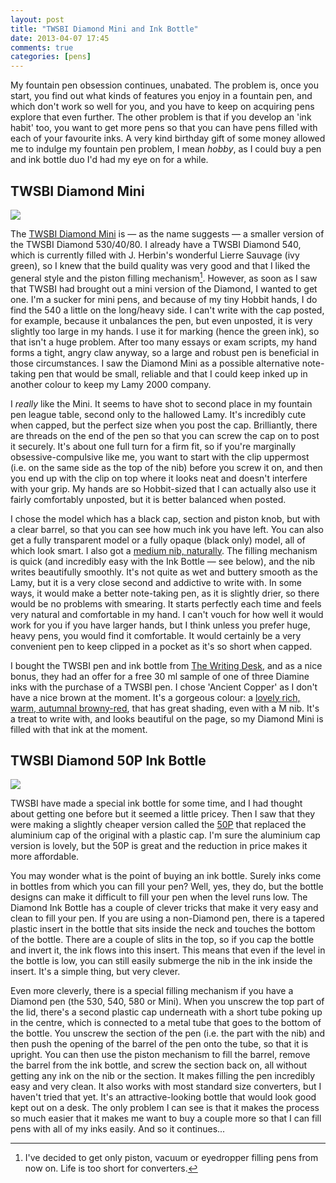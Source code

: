 ```yaml
---
layout: post
title: "TWSBI Diamond Mini and Ink Bottle"
date: 2013-04-07 17:45
comments: true
categories: [pens]
---
```



My fountain pen obsession continues, unabated. The problem is, once you start, you find out what kinds of features you enjoy in a fountain pen, and which don't work so well for you, and you have to keep on acquiring pens explore that even further. The other problem is that if you develop an 'ink habit' too, you want to get more pens so that you can have pens filled with each of your favourite inks. A very kind birthday gift of some money allowed me to indulge my fountain pen problem, I mean _hobby_, as I could buy a pen and ink bottle duo I'd had my eye on for a while.

## TWSBI Diamond Mini

[![](http://farm9.staticflickr.com/8389/8627442265_2ffbde71af.jpg)][1]

The [TWSBI Diamond Mini][2] is &mdash; as the name suggests &mdash; a smaller version of the TWSBI Diamond 530/40/80. I already have a TWSBI Diamond 540, which is currently filled with J. Herbin's wonderful Lierre Sauvage (ivy green), so I knew that the build quality was very good and that I liked the general style and the piston filling mechanism[^1]. However, as soon as I saw that TWSBI had brought out a mini version of the Diamond, I wanted to get one. I'm a sucker for mini pens, and because of my tiny Hobbit hands, I do find the 540 a little on the long/heavy side. I can't write with the cap posted, for example, because it unbalances the pen, but even unposted, it is very slightly too large in my hands. I use it for marking (hence the green ink), so that isn't a huge problem. After too many essays or exam scripts, my hand forms a tight, angry claw anyway, so a large and robust pen is beneficial in those circumstances. I saw the Diamond Mini as a possible alternative note-taking pen that would be small, reliable and that I could keep inked up in another colour to keep my Lamy 2000 company.

I _really_ like the Mini. It seems to have shot to second place in my fountain pen league table, second only to the hallowed Lamy. It's incredibly cute when capped, but the perfect size when you post the cap. Brilliantly, there are threads on the end of the pen so that you can screw the cap on to post it securely. It's about one full turn for a firm fit, so if you're marginally obsessive-compulsive like me, you want to start with the clip uppermost (i.e. on the same side as the top of the nib) before you screw it on, and then you end up with the clip on top where it looks neat and doesn't interfere with your grip. My hands are so Hobbit-sized that I can actually also use it fairly comfortably unposted, but it is better balanced when posted.

I chose the model which has a black cap, section and piston knob, but with a clear barrel, so that you can see how much ink you have left. You can also get a fully transparent model or a fully opaque (black only) model, all of which look smart. I also got a [medium nib, naturally][3]. The filling mechanism is quick (and incredibly easy with the Ink Bottle &mdash; see below), and the nib writes beautifully smoothly. It's not quite as wet and buttery smooth as the Lamy, but it is a very close second and addictive to write with. In some ways, it would make a better note-taking pen, as it is slightly drier, so there would be no problems with smearing. It starts perfectly each time and feels very natural and comfortable in my hand. I can't vouch for how well it would work for you if you have larger hands, but I think unless you prefer huge, heavy pens, you would find it comfortable. It would certainly be a very convenient pen to keep clipped in a pocket as it's so short when capped.

I bought the TWSBI pen and ink bottle from [The Writing Desk][4], and as a nice bonus, they had an offer for a free 30 ml sample of one of three Diamine inks with the purchase of a TWSBI pen. I chose 'Ancient Copper' as I don't have a nice brown at the moment. It's a gorgeous colour: a [lovely rich, warm, autumnal browny-red][5], that has great shading, even with a M nib. It's a treat to write with, and looks beautiful on the page, so my Diamond Mini is filled with that ink at the moment.

## TWSBI Diamond 50P Ink Bottle

[![](http://farm9.staticflickr.com/8124/8627439721_db216d34f8.jpg)][6]

TWSBI have made a special ink bottle for some time, and I had thought about getting one before but it seemed a little pricey. Then I saw that they were making a slightly cheaper version called the [50P][7] that replaced the aluminium cap of the original with a plastic cap. I'm sure the aluminium cap version is lovely, but the 50P is great and the reduction in price makes it more affordable.

You may wonder what is the point of buying an ink bottle. Surely inks come in bottles from which you can fill your pen? Well, yes, they do, but the bottle designs can make it difficult to fill your pen when the level runs low. The Diamond Ink Bottle has a couple of clever tricks that make it very easy and clean to fill your pen. If you are using a non-Diamond pen, there is a tapered plastic insert in the bottle that sits inside the neck and touches the bottom of the bottle. There are a couple of slits in the top, so if you cap the bottle and invert it, the ink flows into this insert. This means that even if the level in the bottle is low, you can still easily submerge the nib in the ink inside the insert. It's a simple thing, but very clever.

Even more cleverly, there is a special filling mechanism if you have a Diamond pen (the 530, 540, 580 or Mini). When you unscrew the top part of the lid, there's a second plastic cap underneath with a short tube poking up in the centre, which is connected to a metal tube that goes to the bottom of the bottle. You unscrew the section of the pen (i.e. the part with the nib) and then push the opening of the barrel of the pen onto the tube, so that it is upright. You can then use the piston mechanism to fill the barrel, remove the barrel from the ink bottle, and screw the section back on, all without getting any ink on the nib or the section. It makes filling the pen incredibly easy and very clean. It also works with most standard size converters, but I haven't tried that yet. It's an attractive-looking bottle that would look good kept out on a desk. The only problem I can see is that it makes the process so much easier that it makes me want to buy a couple more so that I can fill pens with all of my inks easily. And so it continues...

[^1]:	I've decided to get only piston, vacuum or eyedropper filling pens from now on. Life is too short for converters.

[1]:	http://www.flickr.com/photos/bsag/8627442265/ "TWSBI Diamond Mini and Diamond 540 by bsag, on Flickr"
[2]:	http://www.twsbi.com/product.php?id_product=44 "Diamon Mini on TWSBI's site"
[3]:	http://www.rousette.org.uk/blog/archives/lamy-2000-fountain-pen/ "Elves use F, Hobbits use M."
[4]:	http://www.thewritingdesk.co.uk/ "The Writing Desk"
[5]:	http://www.flickr.com/photos/bsag/8628545924/in/photostream/ "See a sample of the ink, using the TWSBI Diamond Mini pen"
[6]:	http://www.flickr.com/photos/bsag/8627439721/ "TWSBI Diamond 50P Ink Bottle by bsag, on Flickr"
[7]:	http://www.twsbi.com/product.php?id_product=51 "Sadly, it doesn't actually cost 50p"

[1]:	http://farm9.staticflickr.com/8389/8627442265_2ffbde71af.jpg
[2]:	http://farm9.staticflickr.com/8124/8627439721_db216d34f8.jpg

